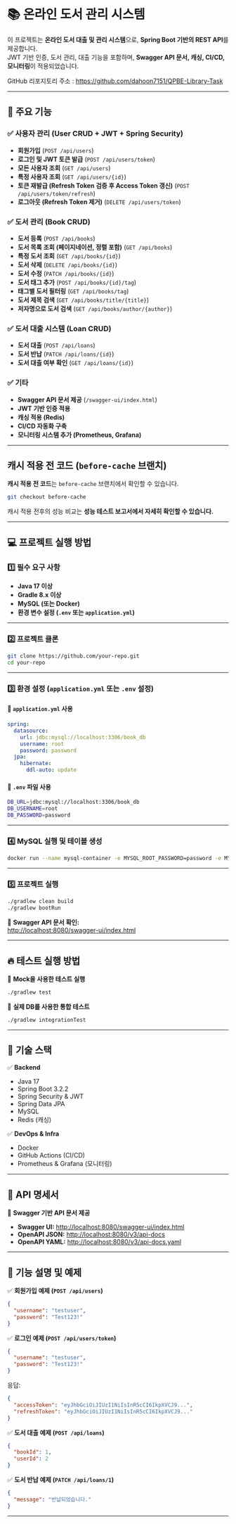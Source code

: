 
# 📚 온라인 도서 관리 시스템

이 프로젝트는 **온라인 도서 대출 및 관리 시스템**으로, **Spring Boot 기반의 REST API**를 제공합니다.  
JWT 기반 인증, 도서 관리, 대출 기능을 포함하며, **Swagger API 문서, 캐싱, CI/CD, 모니터링**이 적용되었습니다.

GitHub 리포지토리 주소 : https://github.com/dahoon7151/QPBE-Library-Task

---

## 🚀 주요 기능

### ✅ **사용자 관리 (User CRUD + JWT + Spring Security)**
- **회원가입** (`POST /api/users`)
- **로그인 및 JWT 토큰 발급** (`POST /api/users/token`)
- **모든 사용자 조회** (`GET /api/users`)
- **특정 사용자 조회** (`GET /api/users/{id}`)
- **토큰 재발급 (Refresh Token 검증 후 Access Token 갱신)** (`POST /api/users/token/refresh`)
- **로그아웃 (Refresh Token 제거)** (`DELETE /api/users/token`)

### ✅ **도서 관리 (Book CRUD)**
- **도서 등록** (`POST /api/books`)
- **도서 목록 조회 (페이지네이션, 정렬 포함)** (`GET /api/books`)
- **특정 도서 조회** (`GET /api/books/{id}`)
- **도서 삭제** (`DELETE /api/books/{id}`)
- **도서 수정** (`PATCH /api/books/{id}`)
- **도서 태그 추가** (`POST /api/books/{id}/tag`)
- **태그별 도서 필터링** (`GET /api/books/tag`)
- **도서 제목 검색** (`GET /api/books/title/{title}`)
- **저자명으로 도서 검색** (`GET /api/books/author/{author}`)

### ✅ **도서 대출 시스템 (Loan CRUD)**
- **도서 대출** (`POST /api/loans`)
- **도서 반납** (`PATCH /api/loans/{id}`)
- **도서 대출 여부 확인** (`GET /api/loans/{id}`)

### ✅ **기타**
- **Swagger API 문서 제공** (`/swagger-ui/index.html`)
- **JWT 기반 인증 적용**
- **캐싱 적용 (Redis)**
- **CI/CD 자동화 구축**
- **모니터링 시스템 추가 (Prometheus, Grafana)**

---

## 캐시 적용 전 코드 (`before-cache` 브랜치)

**캐시 적용 전 코드**는 `before-cache` 브랜치에서 확인할 수 있습니다.

```sh
git checkout before-cache
```

캐시 적용 전후의 성능 비교는 **성능 테스트 보고서에서 자세히 확인할 수 있습니다.**

---

## 💻 프로젝트 실행 방법

### **1️⃣ 필수 요구 사항**
- **Java 17 이상**
- **Gradle 8.x 이상**
- **MySQL (또는 Docker)**
- **환경 변수 설정 (`.env` 또는 `application.yml`)**

---

### **2️⃣ 프로젝트 클론**
```bash
git clone https://github.com/your-repo.git
cd your-repo
```

---

### **3️⃣ 환경 설정 (`application.yml` 또는 `.env` 설정)**

#### **🔹 `application.yml` 사용**
```yaml
spring:
  datasource:
    url: jdbc:mysql://localhost:3306/book_db
    username: root
    password: password
  jpa:
    hibernate:
      ddl-auto: update
```

#### **🔹 `.env` 파일 사용**
```bash
DB_URL=jdbc:mysql://localhost:3306/book_db
DB_USERNAME=root
DB_PASSWORD=password
```

---

### **4️⃣ MySQL 실행 및 테이블 생성**
```bash
docker run --name mysql-container -e MYSQL_ROOT_PASSWORD=password -e MYSQL_DATABASE=book_db -p 3306:3306 -d mysql:latest
```

---

### **5️⃣ 프로젝트 실행**
```bash
./gradlew clean build
./gradlew bootRun
```

📌 **Swagger API 문서 확인:**  
[http://localhost:8080/swagger-ui/index.html](http://localhost:8080/swagger-ui/index.html)

---

## 🔥 테스트 실행 방법

📌 **Mock을 사용한 테스트 실행**
```bash
./gradlew test
```

📌 **실제 DB를 사용한 통합 테스트**
```bash
./gradlew integrationTest
```

---

## 🔧 **기술 스택**

✅ **Backend**
- Java 17  
- Spring Boot 3.2.2  
- Spring Security & JWT  
- Spring Data JPA  
- MySQL  
- Redis (캐싱)  

✅ **DevOps & Infra**
- Docker  
- GitHub Actions (CI/CD)  
- Prometheus & Grafana (모니터링)  

---

## 📜 **API 명세서**

📌 **Swagger 기반 API 문서 제공**
- **Swagger UI:** [http://localhost:8080/swagger-ui/index.html](http://localhost:8080/swagger-ui/index.html)  
- **OpenAPI JSON:** [http://localhost:8080/v3/api-docs](http://localhost:8080/v3/api-docs)  
- **OpenAPI YAML:** [http://localhost:8080/v3/api-docs.yaml](http://localhost:8080/v3/api-docs.yaml)  

---

## 📌 **기능 설명 및 예제**

✅ **회원가입 예제 (`POST /api/users`)**
```json
{
  "username": "testuser",
  "password": "Test123!"
}
```

✅ **로그인 예제 (`POST /api/users/token`)**
```json
{
  "username": "testuser",
  "password": "Test123!"
}
```
응답:
```json
{
  "accessToken": "eyJhbGciOiJIUzI1NiIsInR5cCI6IkpXVCJ9...",
  "refreshToken": "eyJhbGciOiJIUzI1NiIsInR5cCI6IkpXVCJ9..."
}
```

✅ **도서 대출 예제 (`POST /api/loans`)**
```json
{
  "bookId": 1,
  "userId": 2
}
```

✅ **도서 반납 예제 (`PATCH /api/loans/1`)**
```json
{
  "message": "반납되었습니다."
}
```

---
